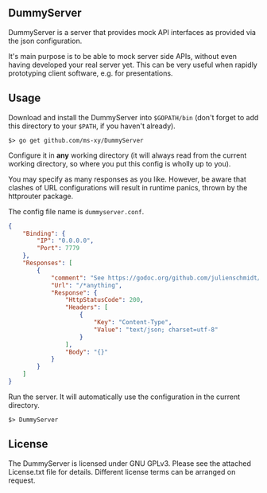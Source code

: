 ## DummyServer

DummyServer is a server that provides mock API interfaces as provided via the
json configuration.

It's main purpose is to be able to mock server side APIs, without even having
developed your real server yet. This can be very useful when rapidly prototyping
client software, e.g. for presentations.

## Usage

Download and install the DummyServer into `$GOPATH/bin` (don't forget to add
this directory to your `$PATH`, if you haven't already).

```shell
$> go get github.com/ms-xy/DummyServer
```

Configure it in **any** working directory (it will always read from the current
working directory, so where you put this config is wholly up to you).

You may specify as many responses as you like. However, be aware that clashes
of URL configurations will result in runtime panics, thrown by the httprouter
package.

The config file name is `dummyserver.conf`.

```json
{
    "Binding": {
        "IP": "0.0.0.0",
        "Port": 7779
    },
    "Responses": [
        {
            "comment": "See https://godoc.org/github.com/julienschmidt/httprouter for infos on the url format",
            "Url": "/*anything",
            "Response": {
                "HttpStatusCode": 200,
                "Headers": [
                    {
                        "Key": "Content-Type",
                        "Value": "text/json; charset=utf-8"
                    }
                ],
                "Body": "{}"
            }
        }
    ]
}
```

Run the server. It will automatically use the configuration in the current
directory.

```shell
$> DummyServer
```

## License

The DummyServer is licensed under GNU GPLv3.
Please see the attached License.txt file for details.
Different license terms can be arranged on request.
